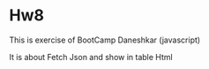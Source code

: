 # Hw8

This is exercise of BootCamp Daneshkar (javascript)

It is about Fetch Json and show in table Html
